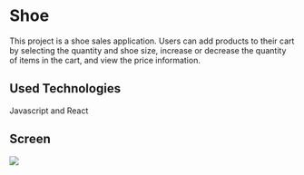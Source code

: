 <h1> Shoe </h1>

This project is a shoe sales application. Users can add products to their cart by selecting the quantity and shoe size, increase or decrease the quantity of items in the cart, and view the price information.

<h2> Used Technologies </h2>

Javascript and React  

<h2> Screen </h2>

![](Screen.gif)

